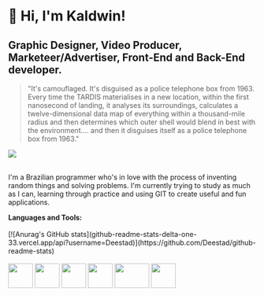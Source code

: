 # 🖤 Hi, I'm <b>Kaldwin!</b>
## Graphic Designer, Video Producer, Marketeer/Advertiser, Front-End and Back-End developer. 
> "It's camouflaged. It's disguised as a police telephone box from 1963. Every time the TARDIS materialises in a new location, within the first nanosecond of landing, it analyses its surroundings, calculates a twelve-dimensional data map of everything within a thousand-mile radius and then determines which outer shell would blend in best with the environment.... and then it disguises itself as a police telephone box from 1963."

<img src="https://pbs.twimg.com/media/EZxjOgQXsAQBT5L?format=jpg&name=medium">
<br><br>
<p align="left">
I'm a Brazilian programmer who's in love with the process of inventing random things and solving problems. I'm currently trying to study as much as I can, learning through  practice and using GIT to create useful and fun applications.
</p>
<b>Languages and Tools:</b>
<br><br>
[![Anurag's GitHub stats](github-readme-stats-delta-one-33.vercel.app/api?username=Deestad)](https://github.com/Deestad/github-readme-stats)<br><br>
<div>
<img width="50px" height="50px" src="https://upload.wikimedia.org/wikipedia/commons/thumb/c/c3/Python-logo-notext.svg/1869px-Python-logo-notext.svg.png">
<img width="50px" height="50px" src="https://upload.wikimedia.org/wikipedia/commons/6/6a/JavaScript-logo.png">
<img width="50px" height="50px" src="https://upload.wikimedia.org/wikipedia/commons/thumb/6/61/HTML5_logo_and_wordmark.svg/2048px-HTML5_logo_and_wordmark.svg.png">
<img width="50px" height="50px" src="https://upload.wikimedia.org/wikipedia/commons/thumb/d/d5/CSS3_logo_and_wordmark.svg/1452px-CSS3_logo_and_wordmark.svg.png">
<img width="70px" height="50px" src="https://upload.wikimedia.org/wikipedia/commons/thumb/2/27/PHP-logo.svg/711px-PHP-logo.svg.png">
<img width="50px" height="50px" src="https://upload.wikimedia.org/wikipedia/commons/thumb/c/cf/Lua-Logo.svg/1200px-Lua-Logo.svg.png">

</div>
